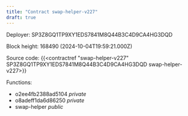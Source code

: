```yaml
---
title: "Contract swap-helper-v227"
draft: true
---
```

Deployer: SP3Z8GQ1TP9XY1EDS7841M8Q44B3C4D9CA4HG3DQD


 



Block height: 168490 (2024-10-04T19:59:21.000Z)

Source code: {{<contractref "swap-helper-v227" SP3Z8GQ1TP9XY1EDS7841M8Q44B3C4D9CA4HG3DQD swap-helper-v227>}}

Functions:

* o2ee4fb2388ad5104 _private_
* o8adeff1da6d86250 _private_
* swap-helper _public_
